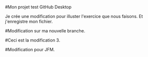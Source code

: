 #Mon projet test GitHub Desktop

Je crée une modification pour illuster l'exercice que nous faisons.
Et j'enregistre mon fichier.

#Modification sur ma nouvelle branche.

#Ceci est la modification 3.

#Modification pour JFM.